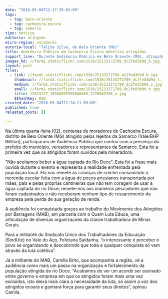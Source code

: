 ```yaml
---
date: "2016-03-04T12:17:29-03:00"
tags:
  - tag: belo-oriente
  - tag: cachoeira-escura
  - tag: samarco
tipo: noticia
editoria: atingido
micro-regiao: valadares
autoria-local: "Talita Silva, de Belo Oriente (MG)"
title: Audiência Pública em Cachoeira Escura mobiliza atingidos
support_line: "Durante Audiência Pública em Belo Oriente (MG), atingidos pela barragem da Samarco (Vale/BHP Billiton) afirmam que não aceitam consumir água captada do rio Doce."
images_hd: //farm2.staticflickr.com/1538/25133272789_dc2fed3b9d_b.jpg
layout: post
files:
  - link: //farm2.staticflickr.com/1538/25133272789_dc2fed3b9d_b.jpg
    thumbnail: //farm2.staticflickr.com/1538/25133272789_dc2fed3b9d_t.jpg
    medium: //farm2.staticflickr.com/1538/25133272789_dc2fed3b9d_z.jpg
    small: //farm2.staticflickr.com/1538/25133272789_dc2fed3b9d_n.jpg
    title: 12823127_10204992598846465_1276843796_o.jpg
    $$hashKey: 01W
created_date: "2016-03-04T12:24:11-03:00"
published: true
releated_posts: []

---
```

<p>Na &uacute;ltima quarta-feira (02), centenas de moradores de Cachoeira Escura, distrito de Belo Oriente (MG) atingido pelos rejeitos da Samarco (Vale/BHP Billiton), participaram de Audi&ecirc;ncia P&uacute;blica que contou com a presen&ccedil;a do prefeito do munic&iacute;pio, vereadores e representantes da Samarco. Esta foi a primeira vez que os atingidos foram ouvidos pela mineradora.</p>

<p>&quot;N&atilde;o aceitamos beber a &aacute;gua captada do Rio Doce&quot;. Esta foi a frase mais ouvida durante o evento e representa a realidade enfrentada pela popula&ccedil;&atilde;o local. Ela nos remete &agrave;s crian&ccedil;as de creche consumindo a merenda escolar feita com a &aacute;gua de po&ccedil;os artesianos transportada por m&atilde;es, pais e pelas pr&oacute;prias cantineiras que n&atilde;o tem coragem de usar a &aacute;gua captada do rio Doce; remete-nos aos in&uacute;meros pescadores que n&atilde;o foram cadastrados e n&atilde;o receberam nenhum tipo de ressarcimento da empresa pela perda de sua gera&ccedil;&atilde;o de renda.</p>

<p>A audi&ecirc;ncia foi conquistada gra&ccedil;as ao trabalho do Movimento dos Atingidos por Barragens (MAB), em parceria com o Quem Luta Educa, uma articula&ccedil;&atilde;o de diversas organiza&ccedil;&otilde;es da classe trabalhadora de Minas Gerais.</p>

<p>Para a militante do Sindicato &Uacute;nico dos Trabalhadores da Educa&ccedil;&atilde;o (SindUte) no Vale do A&ccedil;o, Feliciana Saldanha, &ldquo;o interessante &eacute; perceber o povo se organizando e descobrindo que toda e qualquer conquista s&oacute; vem atrav&eacute;s da luta coletiva&rdquo;.</p>

<p>J&aacute; a militante do MAB, Camilla Brito, que acompanha a regi&atilde;o, v&ecirc; a audi&ecirc;ncia como mais um passo na organiza&ccedil;&atilde;o e fortalecimento da popula&ccedil;&atilde;o atingida do rio Doce. &ldquo;Acabamos de ver um acordo ser assinado entre governo e empresa em que os atingidos foram mais uma vez exclu&iacute;dos, isto deixa mais clara a necessidade da luta, s&oacute; assim a voz dos atingidos ecoar&aacute; e ganhar&aacute; for&ccedil;a para garantir seus direitos&rdquo;, opinou Camila.&nbsp;</p>
